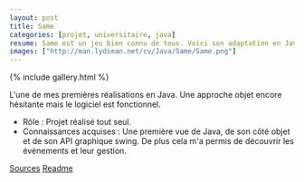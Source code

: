 ```yaml
---
layout: post
title: Same
categories: [projet, universitaire, java]
resume: Same est un jeu bien connu de tous. Voici son adaptation en Java afin d'en découvrir l'API swing.
images: ["http://man.lydiman.net/cv/Java/Same/Same.png"]
---
```

{% include gallery.html %}

L'une de mes premières réalisations en Java. Une approche objet encore hésitante mais le logiciel est fonctionnel.

* Rôle : Projet réalisé tout seul.
* Connaissances acquises : Une première vue de Java, de son côté objet et de son API graphique swing. De plus cela m'a permis de découvrir les évènements et leur gestion.

<div class="container-link">
  <a href="http://man.lydiman.net/cv/Java/Same/Same.zip" target="_blank">Sources</a>
  <a href="http://man.lydiman.net/cv/Java/Same/README!" target="_blank">Readme</a>
</div>